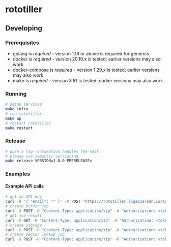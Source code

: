 # rototiller

## Developing

### Prerequisites

* golang is *required* - version 1.18 or above is required for generics
* docker is *required* - version 20.10.x is tested; earlier versions may also work
* docker-compose is *required* - version 1.29.x is tested; earlier versions may also work
* make is *required* - version 3.81 is tested; earlier versions may also work

### Running

```sh
# setup services
make infra
# run rototiller
make up
# restart rototiller
make restart
```

### Release

```sh
# push a tag--automation handles the rest
# please use semantic versioning
make release VERSION=1.0.0 PRERELEASE=
```

### Examples

#### Example API calls

```sh
# get an API key
curl -d '{ "email": "" }' -X POST "https://rototiller.logsquaredn.io/api/v1/api-key"
# create buffer job
curl -X POST -H "Content-Type: application/zip" -H "Authorization: <token>" --data-binary '@/path/to/a.zip' "https://rototiller.logsquaredn.io/api/v1/jobs/buffer?buffer-distance=5&quadrant-segment-count=50"
# get job result
curl -X GET -H "Content-Type: application/zip" -H "Authorization: <token>" -o "/path/to/a.zip" "https://rototiller.logsquaredn.io/api/v1/jobs/9b45f141-a137-4f52-a36f-2640129d92e8/output/content"
# create storage
curl -X POST -H "Content-Type: application/zip" -H "Authorization: <token>" --data-binary '@/path/to/a.zip' "https://rototiller.logsquaredn.io/api/v1/storages?name=<name>"
# create vector lookup job
curl -X POST -H "Content-Type: application/zip" -H "Authorization: <token>" --data-binary '@/path/to/a.zip' "https://rototiller.logsquaredn.io/api/v1/jobs/vectorlookup?attributes=RADII,ADVNUM&latitude=20.33&longitude=-64.23"
```
